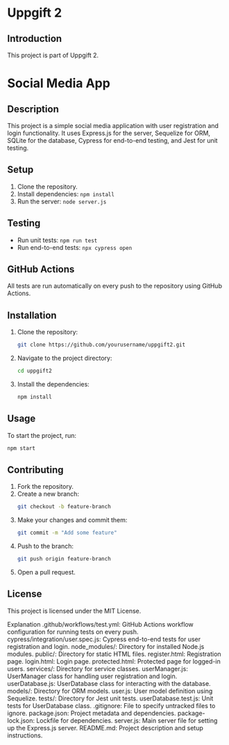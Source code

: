 # Uppgift 2

## Introduction
This project is part of Uppgift 2. 

# Social Media App

## Description
This project is a simple social media application with user registration and login functionality. It uses Express.js for the server, Sequelize for ORM, SQLite for the database, Cypress for end-to-end testing, and Jest for unit testing.

## Setup
1. Clone the repository.
2. Install dependencies: `npm install`
3. Run the server: `node server.js`

## Testing
- Run unit tests: `npm run test`
- Run end-to-end tests: `npx cypress open`

## GitHub Actions
All tests are run automatically on every push to the repository using GitHub Actions.

## Installation
1. Clone the repository:
    ```sh
    git clone https://github.com/yourusername/uppgift2.git
    ```
2. Navigate to the project directory:
    ```sh
    cd uppgift2
    ```
3. Install the dependencies:
    ```sh
    npm install
    ```

## Usage
To start the project, run:
```sh
npm start
```

## Contributing
1. Fork the repository.
2. Create a new branch:
    ```sh
    git checkout -b feature-branch
    ```
3. Make your changes and commit them:
    ```sh
    git commit -m "Add some feature"
    ```
4. Push to the branch:
    ```sh
    git push origin feature-branch
    ```
5. Open a pull request.

## License
This project is licensed under the MIT License.



Explanation
.github/workflows/test.yml: GitHub Actions workflow configuration for running tests on every push.
cypress/integration/user.spec.js: Cypress end-to-end tests for user registration and login.
node_modules/: Directory for installed Node.js modules.
public/: Directory for static HTML files.
register.html: Registration page.
login.html: Login page.
protected.html: Protected page for logged-in users.
services/: Directory for service classes.
userManager.js: UserManager class for handling user registration and login.
userDatabase.js: UserDatabase class for interacting with the database.
models/: Directory for ORM models.
user.js: User model definition using Sequelize.
tests/: Directory for Jest unit tests.
userDatabase.test.js: Unit tests for UserDatabase class.
.gitignore: File to specify untracked files to ignore.
package.json: Project metadata and dependencies.
package-lock.json: Lockfile for dependencies.
server.js: Main server file for setting up the Express.js server.
README.md: Project description and setup instructions.